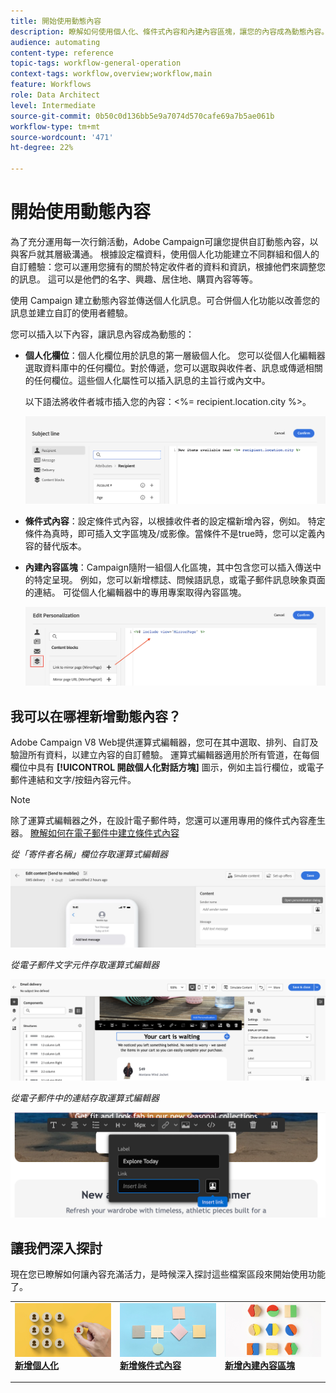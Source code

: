 ```yaml
---
title: 開始使用動態內容
description: 瞭解如何使用個人化、條件式內容和內建內容區塊，讓您的內容成為動態內容。
audience: automating
content-type: reference
topic-tags: workflow-general-operation
context-tags: workflow,overview;workflow,main
feature: Workflows
role: Data Architect
level: Intermediate
source-git-commit: 0b50c0d136bb5e9a7074d570cafe69a7b5ae061b
workflow-type: tm+mt
source-wordcount: '471'
ht-degree: 22%

---
```



# 開始使用動態內容

為了充分運用每一次行銷活動，Adobe Campaign可讓您提供自訂動態內容，以與客戶就其層級溝通。 根據設定檔資料，使用個人化功能建立不同群組和個人的自訂體驗：您可以運用您擁有的關於特定收件者的資料和資訊，根據他們來調整您的訊息。 這可以是他們的名字、興趣、居住地、購買內容等等。

使用 Campaign 建立動態內容並傳送個人化訊息。可合併個人化功能以改善您的訊息並建立自訂的使用者體驗。

您可以插入以下內容，讓訊息內容成為動態的：

* **個人化欄位**：個人化欄位用於訊息的第一層級個人化。 您可以從個人化編輯器選取資料庫中的任何欄位。對於傳遞，您可以選取與收件者、訊息或傳遞相關的任何欄位。這些個人化屬性可以插入訊息的主旨行或內文中。

   以下語法將收件者城市插入您的內容：&lt;%= recipient.location.city %>。

   ![](assets/perso-subject-line.png)

* **條件式內容**：設定條件式內容，以根據收件者的設定檔新增內容，例如。 特定條件為真時，即可插入文字區塊及/或影像。當條件不是true時，您可以定義內容的替代版本。

* **內建內容區塊**：Campaign隨附一組個人化區塊，其中包含您可以插入傳送中的特定呈現。 例如，您可以新增標誌、問候語訊息，或電子郵件訊息映象頁面的連結。 可從個人化編輯器中的專用專案取得內容區塊。

   ![](assets/perso-content-blocks.png)

## 我可以在哪裡新增動態內容？

Adobe Campaign V8 Web提供運算式編輯器，您可在其中選取、排列、自訂及驗證所有資料，以建立內容的自訂體驗。 運算式編輯器適用於所有管道，在每個欄位中具有 **[!UICONTROL 開啟個人化對話方塊]** 圖示，例如主旨行欄位，或電子郵件連結和文字/按鈕內容元件。

>[!NOTE]
>
>除了運算式編輯器之外，在設計電子郵件時，您還可以運用專用的條件式內容產生器。 [瞭解如何在電子郵件中建立條件式內容](conditions.md)

*從「寄件者名稱」欄位存取運算式編輯器*

![](assets/expression-editor-access.png)

*從電子郵件文字元件存取運算式編輯器*

![](assets/expression-editor-access-email.png)

*從電子郵件中的連結存取運算式編輯器*

![](assets/perso-link-insert-icon.png)

## 讓我們深入探討

現在您已瞭解如何讓內容充滿活力，是時候深入探討這些檔案區段來開始使用功能了。

<table style="table-layout:fixed"><tr style="border: 0;">
<td>
<a href="personalize.md">
<img alt="將內容個人化" src="assets/do-not-localize/dynamic-personalization.jpg">
</a>
<div>
<a href="personalize.md"><strong>新增個人化</strong></a>
</div>
<p>
</td>
<td>
<a href="conditions.md">
<img alt="銷售機會" src="assets/do-not-localize/dynamic-conditional.jpg">
</a>
<div><a href="conditions.md"><strong>新增條件式內容</strong>
</div>
<p>
</td>
<td>
<a href="content-blocks.md">
<img alt="不常使用" src="assets/do-not-localize/dynamic-content-blocks.jpg">
</a>
<div>
<a href="content-blocks.md"><strong>新增內建內容區塊</strong></a>
</div>
<p></td>
</tr></table>
